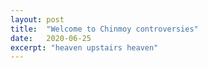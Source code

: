 ```yaml
---
layout: post
title:  "Welcome to Chinmoy controversies"
date:   2020-06-25
excerpt: "heaven upstairs heaven"
---
```


